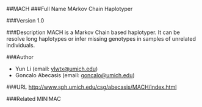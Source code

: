 ##MACH
###Full Name
MArkov Chain Haplotyper

###Version
1.0

###Description
MACH is a Markov Chain based haplotyper. It can be resolve long haplotypes or infer missing genotypes in samples of unrelated individuals.

###Author
* Yun Li (email: ylwtx@umich.edu)
* Goncalo Abecasis (email: goncalo@umich.edu)

###URL
http://www.sph.umich.edu/csg/abecasis/MACH/index.html

###Related
MINIMAC


